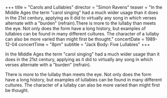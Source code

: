+++
title = "Carols and Lullabies"
director = "Simon Ravens"
teaser = "In the Middle Ages the term \"carol singing\" had a much wider usage than it does in the 21st century, applying as it did to virtually any song in which verses alternate with a \"burden\" (refrain).There is more to the lullaby than meets the eye. Not only does the form have a long history, but examples of lullabies can be found in many different cultures. The character of a lullaby can also be more varied than might first be thought."
concertDate = 1989-12-04
concertTime = "8pm"
subtitle = "Jack Body: Five Lullabies"
+++

In the Middle Ages the term "carol singing" had a much wider usage than it does in the 21st century, applying as it did to virtually any song in which verses alternate with a "burden" (refrain).


There is more to the lullaby than meets the eye. Not only does the form have a long history, but examples of lullabies can be found in many different cultures. The character of a lullaby can also be more varied than might first be thought.

